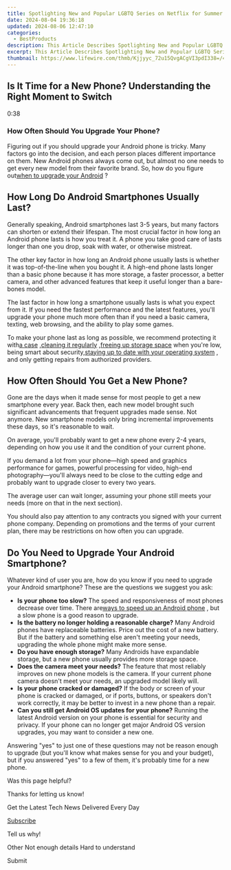 ```yaml
---
title: Spotlighting New and Popular LGBTQ Series on Netflix for Summer (July 2024)
date: 2024-08-04 19:36:18
updated: 2024-08-06 12:47:10
categories:
  - BestProducts
description: This Article Describes Spotlighting New and Popular LGBTQ Series on Netflix for Summer (July 2024)
excerpt: This Article Describes Spotlighting New and Popular LGBTQ Series on Netflix for Summer (July 2024)
thumbnail: https://www.lifewire.com/thmb/Kjjyyc_72u15QvgACgVI3pdI338=/400x300/filters:no_upscale():max_bytes(150000):strip_icc():format(webp)/003_the-best-lgbt-movies-on-netflix-right-now-june-2022-5069913-8dbc370e568349c8a347c650353f17b1.jpg
---
```


## Is It Time for a New Phone? Understanding the Right Moment to Switch
0:38

### How Often Should You Upgrade Your Phone?

 Figuring out if you should upgrade your Android phone is tricky. Many factors go into the decision, and each person places different importance on them. New Android phones always come out, but almost no one needs to get every new model from their favorite brand. So, how do you figure out[when to upgrade your Android](https://www.lifewire.com/new-android-phone-or-wait-1616824) ?

## How Long Do Android Smartphones Usually Last?

 Generally speaking, Android smartphones last 3-5 years, but many factors can shorten or extend their lifespan. The most crucial factor in how long an Android phone lasts is how you treat it. A phone you take good care of lasts longer than one you drop, soak with water, or otherwise mistreat.

 The other key factor in how long an Android phone usually lasts is whether it was top-of-the-line when you bought it. A high-end phone lasts longer than a basic phone because it has more storage, a faster processor, a better camera, and other advanced features that keep it useful longer than a bare-bones model.

 The last factor in how long a smartphone usually lasts is what you expect from it. If you need the fastest performance and the latest features, you'll upgrade your phone much more often than if you need a basic camera, texting, web browsing, and the ability to play some games.  

 To make your phone last as long as possible, we recommend protecting it with[a case](https://www.lifewire.com/best-android-cases-4050600) ,[cleaning it regularly](https://www.lifewire.com/how-to-clean-phone-screen-4688907) ,[freeing up storage space](https://www.lifewire.com/free-up-space-on-android-5101088) when you're low, being smart about security,[staying up to date with your operating system](https://www.lifewire.com/update-your-android-os-121662) , and only getting repairs from authorized providers.

## How Often Should You Get a New Phone?

 Gone are the days when it made sense for most people to get a new smartphone every year. Back then, each new model brought such significant advancements that frequent upgrades made sense. Not anymore. New smartphone models only bring incremental improvements these days, so it's reasonable to wait.

 On average, you'll probably want to get a new phone every 2-4 years, depending on how you use it and the condition of your current phone.

 If you demand a lot from your phone—high speed and graphics performance for games, powerful processing for video, high-end photography—you'll always need to be close to the cutting edge and probably want to upgrade closer to every two years.

 The average user can wait longer, assuming your phone still meets your needs (more on that in the next section).

 You should also pay attention to any contracts you signed with your current phone company. Depending on promotions and the terms of your current plan, there may be restrictions on how often you can upgrade.

## Do You Need to Upgrade Your Android Smartphone?

 Whatever kind of user you are, how do you know if you need to upgrade your Android smartphone? These are the questions we suggest you ask:

* **Is your phone too slow?** The speed and responsiveness of most phones decrease over time. There are[ways to speed up an Android phone](https://www.lifewire.com/make-android-faster-7105795) , but a slow phone is a good reason to upgrade.
* **Is the battery no longer holding a reasonable charge?** Many Android phones have replaceable batteries. Price out the cost of a new battery. But if the battery and something else aren't meeting your needs, upgrading the whole phone might make more sense.
* **Do you have enough storage?** Many Androids have expandable storage, but a new phone usually provides more storage space.
* **Does the camera meet your needs?** The feature that most reliably improves on new phone models is the camera. If your current phone camera doesn't meet your needs, an upgraded model likely will.
* **Is your phone cracked or damaged?** If the body or screen of your phone is cracked or damaged, or if ports, buttons, or speakers don't work correctly, it may be better to invest in a new phone than a repair.
* **Can you still get Android OS updates for your phone?** Running the latest Android version on your phone is essential for security and privacy. If your phone can no longer get major Android OS version upgrades, you may want to consider a new one.

 Answering "yes" to just one of these questions may not be reason enough to upgrade (but you'll know what makes sense for you and your budget), but if you answered "yes" to a few of them, it's probably time for a new phone.  

Was this page helpful?

Thanks for letting us know!

 Get the Latest Tech News Delivered Every Day

[Subscribe](https://www.lifewire.com/#)

Tell us why!

 Other  Not enough details  Hard to understand

 Submit

<ins class="adsbygoogle"
     style="display:block"
     data-ad-format="autorelaxed"
     data-ad-client="ca-pub-7571918770474297"
     data-ad-slot="1223367746"></ins>



<ins class="adsbygoogle"
     style="display:block"
     data-ad-client="ca-pub-7571918770474297"
     data-ad-slot="8358498916"
     data-ad-format="auto"
     data-full-width-responsive="true"></ins>
